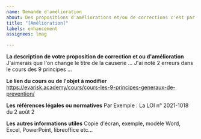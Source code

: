 ```yaml
---
name: Demande d'amélioration
about: Des propositions d'améliorations et/ou de corrections c'est par ici !
title: "[Amélioration]"
labels: enhancement
assignees: lmag

---
```


**La description de votre proposition de correction et ou d'amélioration**
J'aimerais que l'on change le titre de la causerie ...
J'ai noté 2 erreurs dans le cours des 9 principes ...

**Le lien du cours ou de l'objet à modifier**
https://evarisk.academy/cours/cours-les-9-principes-generaux-de-prevention/

**Les références légales ou normatives**
Par Exemple : La LOI n° 2021-1018 du 2 août 2

**Les autres informations utiles**
Copie d'écran, exemple, modèle Word, Excel, PowerPoint, libreoffice etc...
